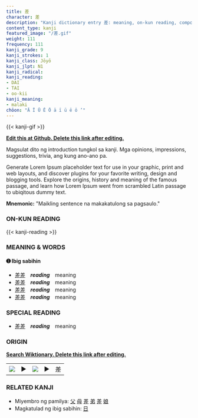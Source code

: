 ```yaml
---
title: 差
character: 差
description: "Kanji dictionary entry 差: meaning, on-kun reading, compounds, origin, related kanji"
content_type: kanji
featured_image: "/差.gif"
weight: 111
frequency: 111
kanji_grade: 9
kanji_strokes: 1
kanji_class: Jōyō
kanji_jlpt: N1
kanji_radical: 
kanji_reading: 
- DAI
- TAI
- oo-kii
kanji_meaning:
- malaki
chōon: "Ā Ī Ū Ē Ō ā ī ū ē ō ’"
---
```

[//]: # (Don't edit the line below. Kanji animated GIF code is automatically generated.)
{{< kanji-gif >}}

[//]: # (Edit below this line.)

**[Edit this at Github. Delete this link after editing.](https://github.com/tim0g/tim/tree/main/content/kanji/差/index.md)**

Magsulat dito ng introduction tungkol sa kanji. Mga opinions, impressions, suggestions, trivia, ang kung ano-ano pa.

Generate Lorem Ipsum placeholder text for use in your graphic, print and web layouts, and discover plugins for your favorite writing, design and blogging tools. Explore the origins, history and meaning of the famous passage, and learn how Lorem Ipsum went from scrambled Latin passage to ubiqitous dummy text.
 
**Mnemonic:** "Maikling sentence na makakatulong sa pagsaulo."

### ON-KUN READING

[//]: # (Don't edit the line below. ON-KUN READING code is automatically generated.)
{{< kanji-reading >}}

### MEANING & WORDS

#### ➊ **Ibig sabihin**
  - [差](../差)[差](../差)　***reading***　meaning
  - [差](../差)[差](../差)　***reading***　meaning
  - [差](../差)[差](../差)　***reading***　meaning
  - [差](../差)[差](../差)　***reading***　meaning

### SPECIAL READING
  - [差](../差)[差](../差)　***reading***　meaning

### ORIGIN

**[Search Wiktionary. Delete this link after editing.](https://wiktionary.org/wiki/差)**
<table class="kanji-table"><tr><td>
<img src="60px-差-bronze.svg.png">
</td><td>▶</td><td>
<img src="60px-差-oracle.svg.png">
</td><td>▶</td>
<td class="kanji-origin">差</td>
</tr></table>

### RELATED KANJI
- Miyembro ng pamilya: [父](../父) [母](../母) [差](../差) [弟](../弟) [差](../差) [娘](../娘)
- Magkatulad ng ibig sabihin: [日](../日)
